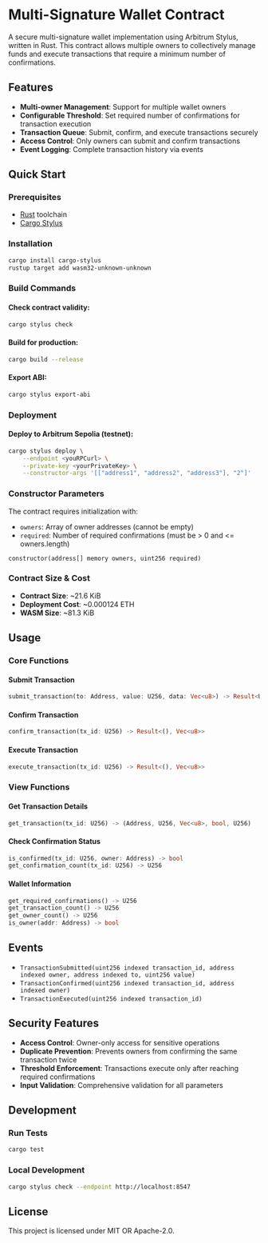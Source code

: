 # Multi-Signature Wallet Contract

A secure multi-signature wallet implementation using Arbitrum Stylus, written in Rust. This contract allows multiple owners to collectively manage funds and execute transactions that require a minimum number of confirmations.

## Features

- **Multi-owner Management**: Support for multiple wallet owners
- **Configurable Threshold**: Set required number of confirmations for transaction execution
- **Transaction Queue**: Submit, confirm, and execute transactions securely
- **Access Control**: Only owners can submit and confirm transactions
- **Event Logging**: Complete transaction history via events

## Quick Start

### Prerequisites

- [Rust](https://rustup.rs/) toolchain
- [Cargo Stylus](https://github.com/OffchainLabs/cargo-stylus)

### Installation

```bash
cargo install cargo-stylus
rustup target add wasm32-unknown-unknown
```

### Build Commands

#### Check contract validity:
```bash
cargo stylus check
```

#### Build for production:
```bash
cargo build --release
```

#### Export ABI:
```bash
cargo stylus export-abi
```

### Deployment

#### Deploy to Arbitrum Sepolia (testnet):
```bash
cargo stylus deploy \
    --endpoint <youRPCurl> \
    --private-key <yourPrivateKey> \
    --constructor-args '[["address1", "address2", "address3"], "2"]'
```

### Constructor Parameters

The contract requires initialization with:
- `owners`: Array of owner addresses (cannot be empty)
- `required`: Number of required confirmations (must be > 0 and <= owners.length)

```solidity
constructor(address[] memory owners, uint256 required)
```

### Contract Size & Cost

- **Contract Size**: ~21.6 KiB
- **Deployment Cost**: ~0.000124 ETH
- **WASM Size**: ~81.3 KiB

## Usage

### Core Functions

#### Submit Transaction
```rust
submit_transaction(to: Address, value: U256, data: Vec<u8>) -> Result<U256, Vec<u8>>
```

#### Confirm Transaction
```rust
confirm_transaction(tx_id: U256) -> Result<(), Vec<u8>>
```

#### Execute Transaction
```rust
execute_transaction(tx_id: U256) -> Result<(), Vec<u8>>
```

### View Functions

#### Get Transaction Details
```rust
get_transaction(tx_id: U256) -> (Address, U256, Vec<u8>, bool, U256)
```

#### Check Confirmation Status
```rust
is_confirmed(tx_id: U256, owner: Address) -> bool
get_confirmation_count(tx_id: U256) -> U256
```

#### Wallet Information
```rust
get_required_confirmations() -> U256
get_transaction_count() -> U256
get_owner_count() -> U256
is_owner(addr: Address) -> bool
```

## Events

- `TransactionSubmitted(uint256 indexed transaction_id, address indexed owner, address indexed to, uint256 value)`
- `TransactionConfirmed(uint256 indexed transaction_id, address indexed owner)`
- `TransactionExecuted(uint256 indexed transaction_id)`

## Security Features

- **Access Control**: Owner-only access for sensitive operations
- **Duplicate Prevention**: Prevents owners from confirming the same transaction twice
- **Threshold Enforcement**: Transactions execute only after reaching required confirmations
- **Input Validation**: Comprehensive validation for all parameters

## Development

### Run Tests
```bash
cargo test
```

### Local Development
```bash
cargo stylus check --endpoint http://localhost:8547
```

## License

This project is licensed under MIT OR Apache-2.0.